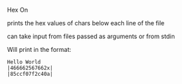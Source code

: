 Hex On 

prints the hex values of chars below each line of the file 

can take input from files passed as arguments or from stdin 

Will print in the format:

  `Hello World  `<br>
`|466662567662x|`<br>
`|85ccf07f2c40a|`<br>

